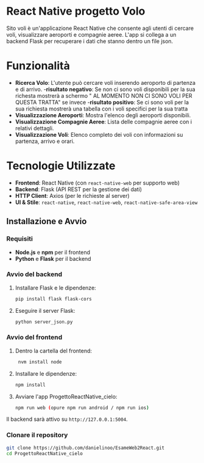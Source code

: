 # React Native progetto Volo

Sito voli è un'applicazione React Native che consente agli utenti di cercare voli, visualizzare aeroporti e compagnie aeree. L'app si collega a un backend Flask per recuperare i dati che stanno dentro un file json.

# Funzionalità
- **Ricerca Volo**: L'utente può cercare voli inserendo aeroporto di partenza e di arrivo.
    -**risultato negativo**:
        Se non ci sono voli disponibili per la sua richesta mostrerà a schermo " AL MOMENTO NON CI SONO VOLI PER QUESTA TRATTA" se invece
    -**risultato positivo**:
        Se ci sono voli per la sua richiesta mostrerà una tabella con i voli specifici per la sua tratta 
- **Visualizzazione Aeroporti**: Mostra l'elenco degli aeroporti disponibili.
- **Visualizzazione Compagnie Aeree**: Lista delle compagnie aeree con i relativi dettagli.
- **Visualizzazione Voli**: Elenco completo dei voli con informazioni su partenza, arrivo e orari.

# Tecnologie Utilizzate

- **Frontend**: React Native (con `react-native-web` per supporto web)
- **Backend**: Flask (API REST per la gestione dei dati)
- **HTTP Client**: Axios (per le richieste al server)
- **UI & Stile**: `react-native`, `react-native-web`, `react-native-safe-area-view`



## Installazione e Avvio

### Requisiti
- **Node.js** e **npm** per il frontend
- **Python** e **Flask** per il backend

### Avvio del backend
1. Installare Flask e le dipendenze:
   ```bash
   pip install flask flask-cors
   ```
2. Eseguire il server Flask:
   ```bash
   python server_json.py
   ```

### Avvio del frontend
1. Dentro la cartella del frontend:
   ```bash
    nvm install node
   ```
2. Installare le dipendenze:
   ```bash
   npm install
   ```
3. Avviare l'app ProgettoReactNative_cielo:
   ```bash
   npm run web (opure npm run android / npm run ios)
   ```
Il backend sarà attivo su `http://127.0.0.1:5004`.


### Clonare il repository
```sh
git clone https://github.com/danielinoo/EsameWeb2React.git
cd ProgettoReactNative_cielo








